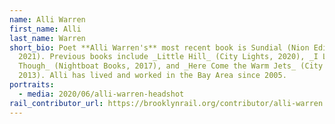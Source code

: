 ```yaml
---
name: Alli Warren
first_name: Alli
last_name: Warren
short_bio: Poet **Alli Warren's** most recent book is Sundial (Nion Editions,
  2021). Previous books include _Little Hill_ (City Lights, 2020), _I Love It
  Though_ (Nightboat Books, 2017), and _Here Come the Warm Jets_ (City Lights,
  2013). Alli has lived and worked in the Bay Area since 2005.
portraits:
  - media: 2020/06/alli-warren-headshot
rail_contributor_url: https://brooklynrail.org/contributor/alli-warren
---
```

